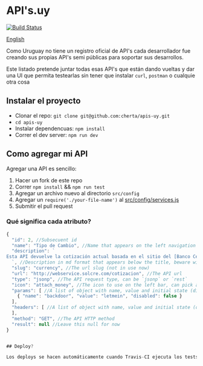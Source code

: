 # API's.uy

[![Build Status](https://travis-ci.org/cherta/apis-uy.svg)](https://travis-ci.org/cherta/apis-uy)

[English](README.md)

Como Uruguay no tiene un registro oficial de API's cada
desarrollador fue creando sus propias API's semi públicas para soportar
sus desarrollos.

Este listado pretende juntar todas esas API's que están dando vueltas y dar una UI que permita testearlas sin tener que instalar `curl`, `postman` o cualquie otra cosa

## Instalar el proyecto

* Clonar el repo: `git clone git@github.com:cherta/apis-uy.git`
* `cd apis-uy`
* Instalar dependencuas: `npm install`
* Correr el dev server: `npm run dev`

## Como agregar mi API

Agregar una API es sencillo:
1. Hacer un fork de este repo
2. Correr `npm install` && `npm run test`
3. Agregar un archivo nuevo al directorio `src/config`
4. Agregar un `require('./your-file-name')` al [src/config/services.js](src/config/services.js)
5. Submitir el pull request

### Qué significa cada atributo?

```js
{
  "id": 2, //Subsecuent id
  "name": "Tipo de Cambio", //Name that appears on the left navigation bar and as a title of the service
  "description": `
Esta API devuelve la cotización actual basada en el sitio del [Banco Central del Uruguay](http://www.bcu.gub.uy/Paginas/Default.aspx).
  `, //Description in md format that appears below the title, beware with spaces because it will understand them as a code block and add a pre to it
  "slug": "currency", //The url slug (not in use now)
  "url": "http://webservice.solcre.com/cotizacion", //The API url
  "type": "jsonp", //The API request type, can be `jsonp` or `rest`
  "icon": "attach_money", //The icon to use on the left bar, can pick any of these: https://www.google.com/design/icons/
  "params": [ //A list of object with name, value and initial state (disabled or enabled)
    { "name": "backdoor", "value": "letmein", "disabled": false }
  ],
  "headers": [ //A list of object with name, value and initial state (disabled or enabled)
  ],
  "method": "GET", //The API HTTP method
  "result": null //Leave this null for now
}


## Deploy?

Los deploys se hacen automáticamente cuando Travis-CI ejecuta los tests, estos no fallan y el push es en el branch `master`.
